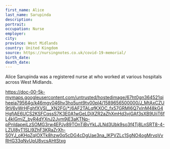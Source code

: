 ```yaml
---
first_name: Alice
last_name: Sarupinda
description: 
portrait: 
occupation: Nurse
employer: 
city: 
province: West Midlands
country: United Kingdom
source: https://nursingnotes.co.uk/covid-19-memorial/
birth_date: 
death_date: 
---
```


Alice Sarupinda was a registered nurse at who worked at various hospitals across West Midlands. 

https://doc-00-5k-mymaps.googleusercontent.com/untrusted/hostedimage/67ht0gn364521qiheeia79564g/k46mgv046hv3ho5unt9tv00pl4/1589656500000/J_MtAxCZU9tV6vWrHFghfXVSI__XN2FG/*/6AF2TALqfKXOC_fx57GRMI6Q7xlnM48kG4HgfjAE6UCS2KSFCqssS7K3E0A1wGeLDjXZR2aZhXmHd3vjGAf3sXB9UiiT6fL4kIGmiZ_byR4dYXnJ2Jvm9jE3aKTNp-pPnIdapejLzSOMG3rw4EPJy89TOnTiBvYkLJLNd3Ubk9so3f4Tj8LnSRT8-4-LZUI8yT1SLl9ZhF3KRaZrXh-S0YJ_oKHqZqIOXTk8hzw0q5cDG4cDgUae3na_lKPVZLc1SgNO4ogMrvqVvRHG33qNvUpU8vcsAHtStxg